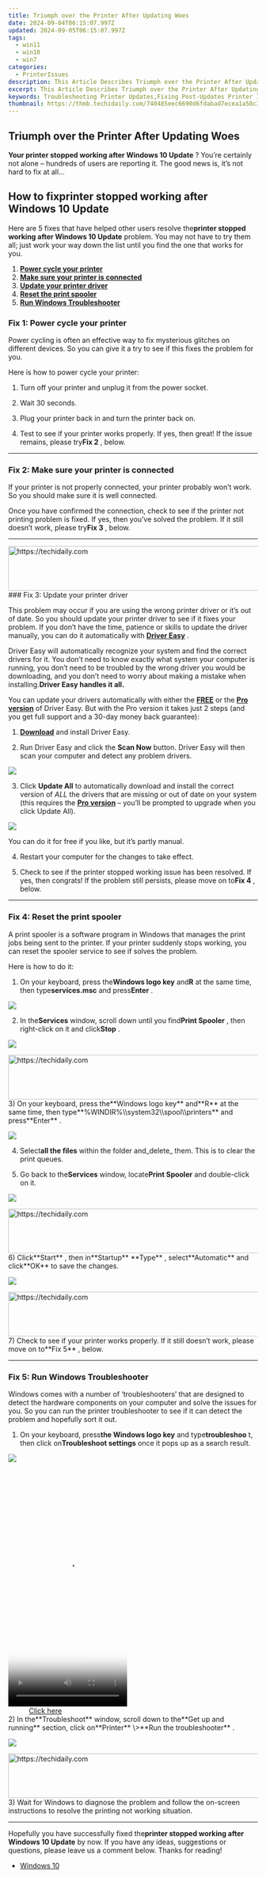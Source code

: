 ```yaml
---
title: Triumph over the Printer After Updating Woes
date: 2024-09-04T06:15:07.997Z
updated: 2024-09-05T06:15:07.997Z
tags:
  - win11
  - win10
  - win7
categories:
  - PrinterIssues
description: This Article Describes Triumph over the Printer After Updating Woes
excerpt: This Article Describes Triumph over the Printer After Updating Woes
keywords: Troubleshooting Printer Updates,Fixing Post-Updates Printer Issues,Resolving Printer Problems After Update,Overcoming Printer Update Challenges,Steps to Fix Printer Bugs After Upgrade,Printer Error Solutions Post-Update,Best Practices for Handling Printers After an Update
thumbnail: https://thmb.techidaily.com/740485eec6690d6fdabad7ecea1a58c3aaeba409560e67e78cd5dc4e10558933.jpg
---
```


## Triumph over the Printer After Updating Woes

**Your printer stopped working after Windows 10 Update** ? You’re certainly not alone – hundreds of users are reporting it. The good news is, it’s not hard to fix at all…

## How to fix**printer stopped working after Windows 10 Update**

 Here are 5 fixes that have helped other users resolve the**printer stopped working after Windows 10 Update** problem. You may not have to try them all; just work your way down the list until you find the one that works for you.

1. **[Power cycle your printer](#F1)**
2. **[Make sure your printer is connected](#F2)**
3. **[Update your printer driver](#F3)**
4. **[Reset the print spooler](#F4)**
5. **[Run Windows Troubleshooter](#F5)**

### Fix 1: Power cycle your printer

 Power cycling is often an effective way to fix mysterious glitches on different devices. So you can give it a try to see if this fixes the problem for you.

Here is how to power cycle your printer:

1) Turn off your printer and unplug it from the power socket.

2) Wait 30 seconds.

3) Plug your printer back in and turn the printer back on.

4) Test to see if your printer works properly. If yes, then great! If the issue remains, please try**Fix 2** , below.

---

### Fix 2: Make sure your printer is connected

 If your printer is not properly connected, your printer probably won’t work. So you should make sure it is well connected.

 Once you have confirmed the connection, check to see if the printer not printing problem is fixed. If yes, then you’ve solved the problem. If it still doesn’t work, please try**Fix 3** , below.

---

<!-- affiliate ads begin -->
<a href="https://aligracehair.sjv.io/c/5597632/2047366/19272" target="_top" id="2047366">
  <img src="//a.impactradius-go.com/display-ad/19272-2047366" border="0" alt="https://techidaily.com" width="728" height="90"/>
</a>
<img height="0" width="0" src="https://aligracehair.sjv.io/i/5597632/2047366/19272" style="position:absolute;visibility:hidden;" border="0" />
<!-- affiliate ads end -->
### Fix 3: Update your printer driver

 This problem may occur if you are using the wrong printer driver or it’s out of date. So you should update your printer driver to see if it fixes your problem. If you don’t have the time, patience or skills to update the driver manually, you can do it automatically with **[Driver Easy](https://tools.techidaily.com/drivereasy/download/)**  .

 Driver Easy will automatically recognize your system and find the correct drivers for it. You don’t need to know exactly what system your computer is running, you don’t need to be troubled by the wrong driver you would be downloading, and you don’t need to worry about making a mistake when installing.**Driver Easy handles it all.**

 You can update your drivers automatically with either the [**FREE**](https://tools.techidaily.com/drivereasy/download/) or the [**Pro version**](https://tools.techidaily.com/drivereasy/download/) of Driver Easy. But with the Pro version it takes just 2 steps (and you get full support and a 30-day money back guarantee):

 1) **[Download](https://tools.techidaily.com/drivereasy/download/)**  and install Driver Easy.

 2) Run Driver Easy and click the **Scan Now** button. Driver Easy will then scan your computer and detect any problem drivers.

![](https://images.drivereasy.com/wp-content/uploads/2019/05/Snap19-1.png)

 3) Click **Update All** to automatically download and install the correct version of _ALL_ the drivers that are missing or out of date on your system (this requires the [**Pro version**](https://tools.techidaily.com/drivereasy/download/) – you’ll be prompted to upgrade when you click Update All).

![](https://images.drivereasy.com/wp-content/uploads/2019/09/image-188.png)

 You can do it for free if you like, but it’s partly manual.

4) Restart your computer for the changes to take effect.

5) Check to see if the printer stopped working issue has been resolved. If yes, then congrats! If the problem still persists, please move on to**Fix 4** , below.

---

### Fix 4: Reset the print spooler

 A print spooler is a software program in Windows that manages the print jobs being sent to the printer. If your printer suddenly stops working, you can reset the spooler service to see if solves the problem.

Here is how to do it:

 1) On your keyboard, press the**Windows logo key** and**R** at the same time, then type**services.msc** and press**Enter** .

![](https://images.drivereasy.com/wp-content/uploads/2019/09/image-193.png)

 2) In the**Services** window, scroll down until you find**Print Spooler** , then right-click on it and click**Stop** .

![](https://images.drivereasy.com/wp-content/uploads/2019/09/image-194.png)

<!-- affiliate ads begin -->
<a href="https://aligracehair.sjv.io/c/5597632/2006960/19272" target="_top" id="2006960">
  <img src="//a.impactradius-go.com/display-ad/19272-2006960" border="0" alt="https://techidaily.com" width="728" height="90"/>
</a>
<img height="0" width="0" src="https://aligracehair.sjv.io/i/5597632/2006960/19272" style="position:absolute;visibility:hidden;" border="0" />
<!-- affiliate ads end -->
 3) On your keyboard, press the**Windows logo key** and**R** at the same time, then type**%WINDIR%\\system32\\spool\\printers** and press**Enter** .

![](https://images.drivereasy.com/wp-content/uploads/2019/09/image-195.png)

 4) Select**all the files** within the folder and_delete_ them. This is to clear the print queues.

 5) Go back to the**Services** window, locate**Print Spooler** and double-click on it.

![](https://images.drivereasy.com/wp-content/uploads/2019/09/image-197.png)

<!-- affiliate ads begin -->
<a href="https://aligracehair.sjv.io/c/5597632/1880944/19272" target="_top" id="1880944">
  <img src="//a.impactradius-go.com/display-ad/19272-1880944" border="0" alt="https://techidaily.com" width="728" height="90"/>
</a>
<img height="0" width="0" src="https://aligracehair.sjv.io/i/5597632/1880944/19272" style="position:absolute;visibility:hidden;" border="0" />
<!-- affiliate ads end -->
 6) Click**Start** , then in**Startup** **Type** , select**Automatic** and click**OK** to save the changes.

![](https://images.drivereasy.com/wp-content/uploads/2019/09/image-198.png)

<!-- affiliate ads begin -->
<a href="https://aligracehair.sjv.io/c/5597632/1925549/19272" target="_top" id="1925549">
  <img src="//a.impactradius-go.com/display-ad/19272-1925549" border="0" alt="https://techidaily.com" width="728" height="90"/>
</a>
<img height="0" width="0" src="https://aligracehair.sjv.io/i/5597632/1925549/19272" style="position:absolute;visibility:hidden;" border="0" />
<!-- affiliate ads end -->
 7) Check to see if your printer works properly. If it still doesn’t work, please move on to**Fix 5** , below.

---

### Fix 5: Run Windows Troubleshooter

 Windows comes with a number of ‘troubleshooters’ that are designed to detect the hardware components on your computer and solve the issues for you. So you can run the printer troubleshooter to see if it can detect the problem and hopefully sort it out.

 1) On your keyboard, press**the Windows logo key** and type**troubleshoo** t, then click on**Troubleshoot settings** once it pops up as a search result.

![](https://images.drivereasy.com/wp-content/uploads/2019/09/image-208.png)

<!-- affiliate ads begin -->
<span id="1770776">
					<video width="240" height="480" style="cursor:pointer"
           poster="//a.impactradius-go.com/display-clicktoplayimage/1770776.png"
           onclick="if(!this.playClicked){this.play();this.setAttribute('controls',true);this.playClicked=true;}">
	   <source src="//a.impactradius-go.com/display-ad/20702-1770776">
	   <img src="//a.impactradius-go.com/display-clicktoplayimage/1770776.png" style="border: none; height: 100%; width: 100%; object-fit: contain">
	</video>
	<div style="width:150px;text-align:center"><a href="javascript:window.open(decodeURIComponent('https%3A%2F%2Ftokenmetrics.sjv.io%2Fc%2F5597632%2F1770776%2F20702'), '_blank');void(0);">Click here</a></div>
</span>
<img height="0" width="0" src="https://imp.pxf.io/i/5597632/1770776/20702" style="position:absolute;visibility:hidden;" border="0" />
<!-- affiliate ads end -->
 2) In the**Troubleshoot** window, scroll down to the**Get up and running** section, click on**Printer** \>**Run the troubleshooter** .

![](https://images.drivereasy.com/wp-content/uploads/2019/09/image-209.png)

<!-- affiliate ads begin -->
<a href="https://imp.i357552.net/c/5597632/947746/11832" target="_top" id="947746">
  <img src="//a.impactradius-go.com/display-ad/11832-947746" border="0" alt="https://techidaily.com" width="728" height="90"/>
</a>
<img height="0" width="0" src="https://imp.i357552.net/i/5597632/947746/11832" style="position:absolute;visibility:hidden;" border="0" />
<!-- affiliate ads end -->
 3) Wait for Windows to diagnose the problem and follow the on-screen instructions to resolve the printing not working situation.

---

 Hopefully you have successfully fixed the**printer stopped working after Windows 10 Update**  by now. If you have any ideas, suggestions or questions, please leave us a comment below. Thanks for reading!

* [Windows 10](https://tools.techidaily.com/drivereasy/download/)

<ins class="adsbygoogle"
     style="display:block"
     data-ad-format="autorelaxed"
     data-ad-client="ca-pub-7571918770474297"
     data-ad-slot="1223367746"></ins>



<ins class="adsbygoogle"
     style="display:block"
     data-ad-client="ca-pub-7571918770474297"
     data-ad-slot="8358498916"
     data-ad-format="auto"
     data-full-width-responsive="true"></ins>






